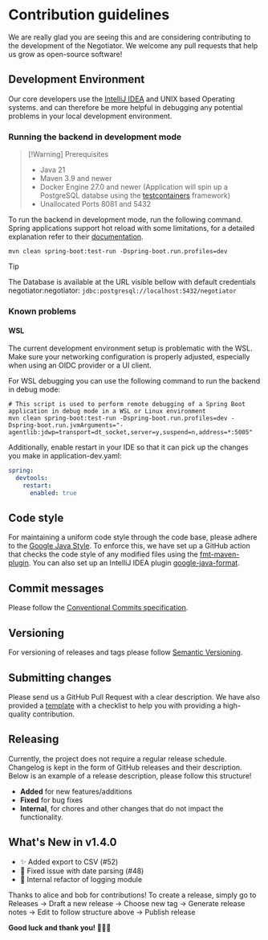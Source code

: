 # Contribution guidelines

We are really glad you are seeing this and are considering contributing to the development of the
Negotiator.
We welcome any pull requests that help us grow as open-source software!

## Development Environment

Our core developers use the [IntelliJ IDEA](https://www.jetbrains.com/idea/) and UNIX based Operating systems.
and can therefore be more helpful in debugging any potential problems in your local development
environment.

### Running the backend in development mode

> [!Warning] Prerequisites
> - Java 21
> - Maven 3.9 and newer
> - Docker Engine 27.0 and newer (Application will spin up a PostgreSQL databse using
    the [testcontainers](https://testcontainers.com) framework)
> - Unallocated Ports 8081 and 5432

To run the backend in development mode, run the following command.
Spring applications support hot reload with some limitations,
for a detailed explanation refer to
their [documentation](https://docs.spring.io/spring-boot/reference/using/devtools.html).

```shell
mvn clean spring-boot:test-run -Dspring-boot.run.profiles=dev 
```

> [!TIP]
> The Database is available at the URL visible bellow with default credentials negotiator:negotiator:
> `jdbc:postgresql://localhost:5432/negotiator`
### Known problems

#### WSL

The current development environment setup is problematic with the WSL.
Make sure your networking configuration is properly adjusted, especially when using an OIDC provider or a UI client.

For WSL debugging you can use the following command to run the backend in debug mode:

```shell
# This script is used to perform remote debugging of a Spring Boot application in debug mode in a WSL or Linux environment
mvn clean spring-boot:test-run -Dspring-boot.run.profiles=dev -Dspring-boot.run.jvmArguments="-agentlib:jdwp=transport=dt_socket,server=y,suspend=n,address=*:5005"
```

Additionally, enable restart in your IDE so that it can pick up the changes you make in application-dev.yaml: 

```yaml
spring:
  devtools:
    restart:
      enabled: true
```

## Code style

For maintaining a uniform code style through the code base, please adhere to the
[Google Java Style](https://google.github.io/styleguide/javaguide.html).
To enforce this, we have set up a GitHub action that checks the code style of any modified files
using the [fmt-maven-plugin](https://github.com/spotify/fmt-maven-plugin).
You can also set up an IntelliJ IDEA plugin
[google-java-format](https://github.com/google/google-java-format).

## Commit messages

Please follow
the [Conventional Commits specification](https://www.conventionalcommits.org/en/v1.0.0/#summary).

## Versioning

For versioning of releases and tags please follow [Semantic Versioning](https://semver.org/).

## Submitting changes

Please send us a GitHub Pull Request with a clear description.
We have also provided
a [template](https://github.com/BBMRI-ERIC/negotiator-v3/blob/master/.github/pull_request_template.md)
with a checklist to help you with providing a high-quality contribution.

## Releasing
Currently, the project does not require a regular release schedule.
Changelog is kept in the form of GitHub releases and their description.
Below is an example of a release description, please follow this structure!

- **Added** for new features/additions
- **Fixed** for bug fixes
- **Internal**, for chores and other changes that do not impact the functionality.


## What's New in v1.4.0
- ✨ Added export to CSV (#52)
- 🐛 Fixed issue with date parsing (#48)
- 🧹 Internal refactor of logging module

Thanks to alice and bob for contributions!
To create a release, simply go to Releases → Draft a new release
→ Choose new tag → Generate release notes → Edit to follow structure above → Publish release

**Good luck and thank you! 🙇🏻‍♂️** 

